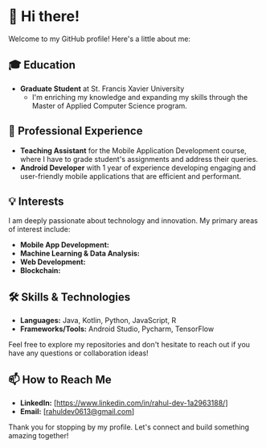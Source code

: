 # 👋 Hi there!

Welcome to my GitHub profile! Here's a little about me:

## 🎓 Education

- **Graduate Student** at St. Francis Xavier University
  * I'm enriching my knowledge and expanding my skills through the Master of Applied Computer Science program.

## 🏫 Professional Experience

- **Teaching Assistant** for the Mobile Application Development course, where I have to grade student's assignments and address their queries.
- **Android Developer** with 1 year of experience developing engaging and user-friendly mobile applications that are efficient and performant.

## 💡 Interests

I am deeply passionate about technology and innovation. My primary areas of interest include:

- **Mobile App Development:**
- **Machine Learning & Data Analysis:**
- **Web Development:**
- **Blockchain:**

## 🛠️ Skills & Technologies

- **Languages:** Java, Kotlin, Python, JavaScript, R
- **Frameworks/Tools:** Android Studio, Pycharm, TensorFlow

Feel free to explore my repositories and don't hesitate to reach out if you have any questions or collaboration ideas!

## 📫 How to Reach Me

- **LinkedIn:** [https://www.linkedin.com/in/rahul-dev-1a2963188/]
- **Email:** [rahuldev0613@gmail.com]

Thank you for stopping by my profile. Let's connect and build something amazing together!
